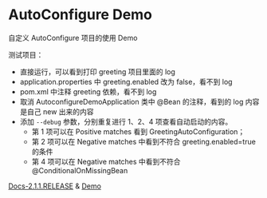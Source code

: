 # AutoConfigure Demo
自定义 AutoConfigure 项目的使用 Demo

测试项目：
- 直接运行，可以看到打印 greeting 项目里面的 log
- application.properties 中 greeting.enabled 改为 false，看不到 log
- pom.xml 中注释 greeting 依赖，看不到 log
- 取消 AutoconfigureDemoApplication 类中 @Bean 的注释，看到的 log 内容是自己 new 出来的内容
- 添加 `--debug` 参数，分别重复进行 1、2、4 项查看自动启动的内容。
  - 第 1 项可以在 Positive matches 看到 GreetingAutoConfiguration；
  - 第 2 项可以在 Negative matches 中看到不符合 greeting.enabled=true 的条件
  - 第 4 项可以在 Negative matches 中看到不符合 @ConditionalOnMissingBean

[Docs-2.1.1.RELEASE](https://docs.spring.io/spring-boot/docs/2.1.1.RELEASE/reference/html/boot-features-developing-auto-configuration.html#boot-features-developing-auto-configuration) & [Demo](https://github.com/snicoll/spring-boot-master-auto-configuration)

